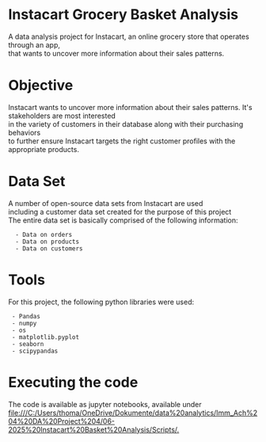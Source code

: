 # Instacart Grocery Basket Analysis
A data analysis project for Instacart, an online grocery store that operates through an app,  
that wants to uncover more information about their sales patterns.
# Objective
Instacart wants to uncover more information about their sales patterns. It's stakeholders are most interested  
in the variety of customers in their database along with their purchasing behaviors  
to further ensure Instacart targets the right customer profiles with the appropriate products.
# Data Set
 A number of open-source data sets from Instacart are used  
 including a customer data set created for the purpose of this project  
 The entire data set is basically comprised of the following information:  
 
      - Data on orders
      - Data on products
      - Data on customers

# Tools
For this project, the following python libraries were used:

     - Pandas
     - numpy
     - os
     - matplotlib.pyplot
     - seaborn
     - scipypandas

# Executing the code
The code is available as jupyter notebooks, available under [file:///C:/Users/thoma/OneDrive/Dokumente/data%20analytics/Imm_Ach%204%20DA%20Project%204/06-2025%20Instacart%20Basket%20Analysis/Scripts/.  ](https://1drv.ms/f/c/68518651159bb850/EmBlQS45dDJFlGdNiFdhDJQBZBfhxPz83ry6kIn7JoOvLg?e=AkDnck)
